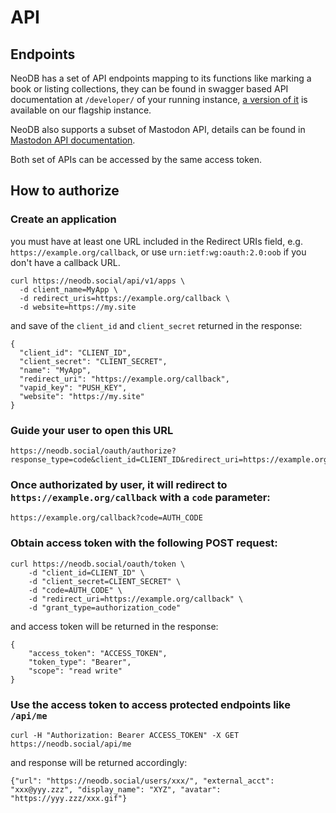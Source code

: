 # API

## Endpoints

NeoDB has a set of API endpoints mapping to its functions like marking a book or listing collections, they can be found in swagger based API documentation at `/developer/` of your running instance, [a version of it](https://neodb.social/developer/) is available on our flagship instance.

NeoDB also supports a subset of Mastodon API, details can be found in [Mastodon API documentation](https://docs.joinmastodon.org/api/).

Both set of APIs can be accessed by the same access token.

## How to authorize

### Create an application

you must have at least one URL included in the Redirect URIs field, e.g. `https://example.org/callback`, or use `urn:ietf:wg:oauth:2.0:oob` if you don't have a callback URL.

```
curl https://neodb.social/api/v1/apps \
  -d client_name=MyApp \
  -d redirect_uris=https://example.org/callback \
  -d website=https://my.site
```

and save of the `client_id` and `client_secret` returned in the response:

```
{
  "client_id": "CLIENT_ID",
  "client_secret": "CLIENT_SECRET",
  "name": "MyApp",
  "redirect_uri": "https://example.org/callback",
  "vapid_key": "PUSH_KEY",
  "website": "https://my.site"
}
```


### Guide your user to open this URL

```
https://neodb.social/oauth/authorize?response_type=code&client_id=CLIENT_ID&redirect_uri=https://example.org/callback&scope=read+write
```

### Once authorizated by user, it will redirect to `https://example.org/callback` with a `code` parameter:

```
https://example.org/callback?code=AUTH_CODE
```

### Obtain access token with the following POST request:

```
curl https://neodb.social/oauth/token \
	-d "client_id=CLIENT_ID" \
	-d "client_secret=CLIENT_SECRET" \
	-d "code=AUTH_CODE" \
	-d "redirect_uri=https://example.org/callback" \
	-d "grant_type=authorization_code"
```

and access token will be returned in the response:

```
{
	"access_token": "ACCESS_TOKEN",
	"token_type": "Bearer",
	"scope": "read write"
}
```

### Use the access token to access protected endpoints like `/api/me`

```
curl -H "Authorization: Bearer ACCESS_TOKEN" -X GET https://neodb.social/api/me
```

and response will be returned accordingly:

```
{"url": "https://neodb.social/users/xxx/", "external_acct": "xxx@yyy.zzz", "display_name": "XYZ", "avatar": "https://yyy.zzz/xxx.gif"}
```
